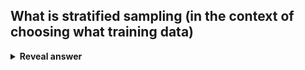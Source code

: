 ## What is stratified sampling (in the context of choosing what training data)
<details>
<summary><b>Reveal answer</b></summary>
Sample in accordance to the proportion of the groups as they appear in the population.
</details>
